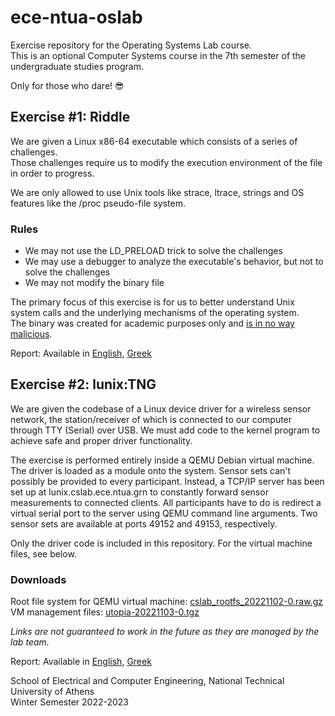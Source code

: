 # ece-ntua-oslab
Exercise repository for the Operating Systems Lab course.  
This is an optional Computer Systems course in the 7th semester of the undergraduate studies program.  

Only for those who dare! :sunglasses:


## Exercise #1: Riddle
We are given a Linux x86-64 executable which consists of a series of challenges.  
Those challenges require us to modify the execution environment of the file in order to progress.

We are only allowed to use Unix tools like strace, ltrace, strings and OS features like the /proc pseudo-file system.

### Rules
* We may not use the LD_PRELOAD trick to solve the challenges
* We may use a debugger to analyze the executable's behavior, but not to solve the challenges
* We may not modify the binary file

The primary focus of this exercise is for us to better understand Unix system calls and the underlying mechanisms of the operating system.  
The binary was created for academic purposes only and [is in no way malicious](https://www.virustotal.com/gui/file/a913670a0675aa6554bdfee66c7a8f90d5a23ca92e10bb74bb70ffb41f5d1998/).

Report: Available in [English](./exercise_1/report_en.pdf), [Greek](./exercise_1/report_el.pdf)

## Exercise #2: lunix:TNG
We are given the codebase of a Linux device driver for a wireless sensor network, the station/receiver of which is connected to our computer through TTY (Serial) over USB. We must add code to the kernel program to achieve safe and proper driver functionality.

The exercise is performed entirely inside a QEMU Debian virtual machine. The driver is loaded as a module onto the system.
Sensor sets can't possibly be provided to every participant. Instead, a TCP/IP server has been set up at lunix.cslab.ece.ntua.grn to constantly forward sensor measurements to connected clients. All participants have to do is redirect a virtual serial port to the server using QEMU command line arguments. Two sensor sets are available at ports 49152 and 49153, respectively.

Only the driver code is included in this repository. For the virtual machine files, see below.

### Downloads
Root file system for QEMU virtual machine: [cslab_rootfs_20221102-0.raw.gz](https://newsite.cslab.ece.ntua.gr/assets/oslab/cslab_rootfs_20221102-0.raw.gz)
VM management files: [utopia-20221103-0.tgz](https://helios.ntua.gr/mod/resource/view.php?id=10239)

*Links are not guaranteed to work in the future as they are managed by the lab team.*

Report: Available in [English](./exercise_2/report_en.pdf), [Greek](./exercise_2/report_el.pdf)


School of Electrical and Computer Engineering, National Technical University of Athens  
Winter Semester 2022-2023